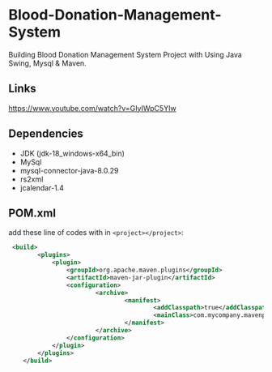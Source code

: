 # Blood-Donation-Management-System

Building Blood Donation Management System Project with Using Java Swing, Mysql & Maven.

## Links
https://www.youtube.com/watch?v=GIyIWpC5YIw

## Dependencies
* JDK (jdk-18_windows-x64_bin)
* MySql
* mysql-connector-java-8.0.29
* rs2xml
* jcalendar-1.4

## POM.xml
add these line of codes with in ```<project></project>```:

```xml
 <build>
        <plugins>
            <plugin>
                <groupId>org.apache.maven.plugins</groupId>
                <artifactId>maven-jar-plugin</artifactId>
                <configuration>
                        <archive>
                                <manifest>
                                        <addClasspath>true</addClasspath>
                                        <mainClass>com.mycompany.mavenproject1.Mavenproject1</mainClass>
                                </manifest>
                        </archive>
                </configuration>
            </plugin>
        </plugins>
    </build>
```
